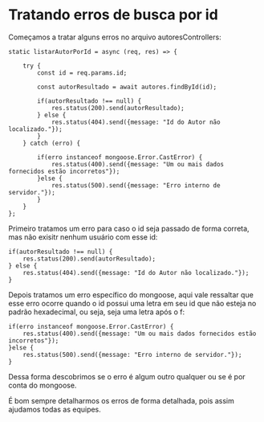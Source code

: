 # Tratando erros de busca por id

Começamos a tratar alguns erros no arquivo autoresControllers:

    static listarAutorPorId = async (req, res) => {
    
        try {
            const id = req.params.id;

            const autorResultado = await autores.findById(id);

            if(autorResultado !== null) {
                res.status(200).send(autorResultado);
            } else {
                res.status(404).send({message: "Id do Autor não localizado."});
            }
        } catch (erro) {

            if(erro instanceof mongoose.Error.CastError) {
                res.status(400).send({message: "Um ou mais dados fornecidos estão incorretos"});
            }else {
                res.status(500).send({message: "Erro interno de servidor."});
            }
        }
    };

Primeiro tratamos um erro para caso o id seja passado de forma correta, mas não exisitr nenhum usuário com esse id:

    if(autorResultado !== null) {
        res.status(200).send(autorResultado);
    } else {
        res.status(404).send({message: "Id do Autor não localizado."});
    }

Depois tratamos um erro específico do mongoose, aqui vale ressaltar que esse erro ocorre quando o id possui uma letra em seu id que não esteja no padrão hexadecimal, ou seja, seja uma letra após o f:

    if(erro instanceof mongoose.Error.CastError) {
        res.status(400).send({message: "Um ou mais dados fornecidos estão incorretos"});
    }else {
        res.status(500).send({message: "Erro interno de servidor."});
    }

Dessa forma descobrimos se o erro é algum outro qualquer ou se é por conta do mongoose.

É bom sempre detalharmos os erros de forma detalhada, pois assim ajudamos todas as equipes.